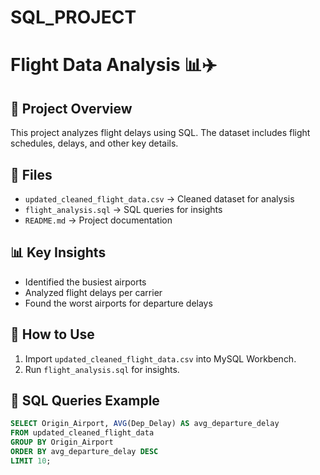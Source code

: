 # SQL_PROJECT
# Flight Data Analysis 📊✈️

## 📌 Project Overview
This project analyzes flight delays using SQL. The dataset includes flight schedules, delays, and other key details.

## 📂 Files
- `updated_cleaned_flight_data.csv` → Cleaned dataset for analysis
- `flight_analysis.sql` → SQL queries for insights
- `README.md` → Project documentation

## 📊 Key Insights
- Identified the busiest airports
- Analyzed flight delays per carrier
- Found the worst airports for departure delays

## 🚀 How to Use
1. Import `updated_cleaned_flight_data.csv` into MySQL Workbench.
2. Run `flight_analysis.sql` for insights.

## 📌 SQL Queries Example
```sql
SELECT Origin_Airport, AVG(Dep_Delay) AS avg_departure_delay
FROM updated_cleaned_flight_data
GROUP BY Origin_Airport
ORDER BY avg_departure_delay DESC
LIMIT 10;
